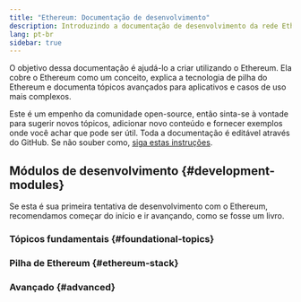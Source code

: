 ```yaml
---
title: "Ethereum: Documentação de desenvolvimento"
description: Introduzindo a documentação de desenvolvimento da rede Ethereum.
lang: pt-br
sidebar: true
---
```


O objetivo dessa documentação é ajudá-lo a criar utilizando o Ethereum. Ela cobre o Ethereum como um conceito, explica a tecnologia de pilha do Ethereum e documenta tópicos avançados para aplicativos e casos de uso mais complexos.

Este é um empenho da comunidade open-source, então sinta-se à vontade para sugerir novos tópicos, adicionar novo conteúdo e fornecer exemplos onde você achar que pode ser útil. Toda a documentação é editável através do GitHub. Se não souber como, [siga estas instruções](https://github.com/ethereum/ethereum-org-website/tree/dev/docs/contributing/EDITING_MARKDOWN.md).

## Módulos de desenvolvimento {#development-modules}

Se esta é sua primeira tentativa de desenvolvimento com o Ethereum, recomendamos começar do início e ir avançando, como se fosse um livro.

### Tópicos fundamentais {#foundational-topics}

<DeveloperDocsLinks headerId="foundational-topics" />

### Pilha de Ethereum {#ethereum-stack}

<DeveloperDocsLinks headerId="ethereum-stack" />

### Avançado {#advanced}

<DeveloperDocsLinks headerId="advanced" />
